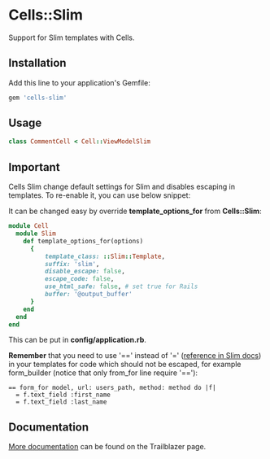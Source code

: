 # Cells::Slim

Support for Slim templates with Cells.

## Installation

Add this line to your application's Gemfile:

```ruby
gem 'cells-slim'
```

## Usage

```ruby
class CommentCell < Cell::ViewModelSlim
```

## Important

Cells Slim change default settings for Slim and disables escaping in templates.
To re-enable it, you can use below snippet:

It can be changed easy by override **template_options_for** from **Cells::Slim**:
```ruby
module Cell
  module Slim
    def template_options_for(options)
      {
          template_class: ::Slim::Template,
          suffix: 'slim',
          disable_escape: false,
          escape_code: false,
          use_html_safe: false, # set true for Rails
          buffer: '@output_buffer'
      }
    end
  end
end
```

This can be put in **config/application.rb**.

**Remember** that you need to use '==' instead of '=' ([reference in Slim docs](http://www.rubydoc.info/gems/slim/frames#Output_without_HTML_escaping___)) in your templates for code which should not be escaped, for example form_builder (notice that only from_for line require '=='):
```
== form_for model, url: users_path, method: method do |f|
  = f.text_field :first_name
  = f.text_field :last_name
```

## Documentation

[More documentation](http://trailblazer.to/gems/cells/templates.html) can be found on the Trailblazer page.
